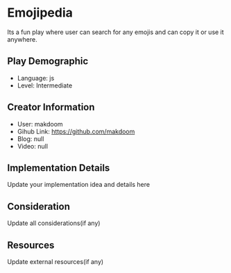 # Emojipedia

Its a fun play where user can search for any emojis and can copy it or use it anywhere.

## Play Demographic

- Language: js
- Level: Intermediate

## Creator Information

- User: makdoom
- Gihub Link: https://github.com/makdoom
- Blog: null
- Video: null

## Implementation Details

Update your implementation idea and details here

## Consideration

Update all considerations(if any)

## Resources

Update external resources(if any)
